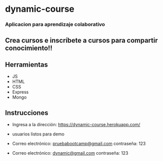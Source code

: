 # dynamic-course
### Aplicacion para aprendizaje colaborativo

## Crea cursos e inscríbete a cursos para compartir conocimiento!!

## Herramientas
* JS
* HTML
* CSS
* Express
* Mongo


## Instrucciones 
* Ingresa a la dirección: 
https://dynamic-course.herokuapp.com/


* usuarios listos para demo
* Correo electrónico: pruebabootcamp@gmail.com    contraseña: 123
* Correo electrónico: dynamic@gmail.com     contraseña: 123
